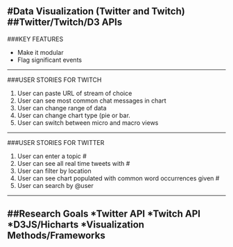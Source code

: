 #Data Visualization (Twitter and Twitch)
##Twitter/Twitch/D3 APIs
---
###KEY FEATURES
* Make it modular
* Flag significant events
---
###USER STORIES FOR TWITCH
1. User can paste URL of stream of choice
2. User can see most common chat messages in chart
3. User can change range of data
4. User can change chart type (pie or bar.
5. User can switch between micro and macro views
---
###USER STORIES FOR TWITTER
1. User can enter a topic #
2. User can see all real time tweets with #
3. User can filter by location
4. User can see chart populated with common word occurrences given #
5. User can search by @user
---
##Research Goals
 *Twitter API
 *Twitch API
 *D3JS/Hicharts
 *Visualization Methods/Frameworks
---
